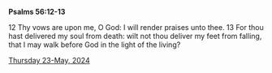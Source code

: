 **Psalms 56:12-13**

12 Thy vows are upon me, O God: I will render praises unto thee. 13 For thou hast delivered my soul from death: wilt not thou deliver my feet from falling, that I may walk before God in the light of the living? 

[Thursday 23-May, 2024](https://getbible.net/kjv/Psalms/56/12-13)
